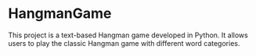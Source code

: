 # HangmanGame
This project is a text-based Hangman game developed in Python. It allows users to play the classic Hangman game with different word categories.
